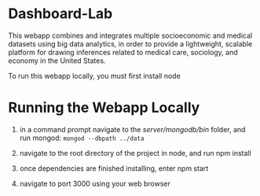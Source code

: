 Dashboard-Lab
=============

This webapp combines and integrates multiple socioeconomic and medical datasets using big data analytics,
in order to provide a lightweight, scalable platform for drawing inferences related to medical care,
sociology, and economy in the United States.

To run this webapp locally, you must first install node

Running the Webapp Locally
==========================

1. in a command prompt navigate to the *server/mongodb/bin* folder, and run mongod: `mongod --dbpath ../data`

2. navigate to the root directory of the project in node, and run npm install

2. once dependencies are finished installing, enter npm start

3. navigate to port 3000 using your web browser
